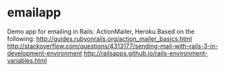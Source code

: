 emailapp
========

Demo app for emailing in Rails: ActionMailer, Heroku
Based on the following:
http://guides.rubyonrails.org/action_mailer_basics.html
http://stackoverflow.com/questions/4313177/sending-mail-with-rails-3-in-development-environment
http://railsapps.github.io/rails-environment-variables.html
